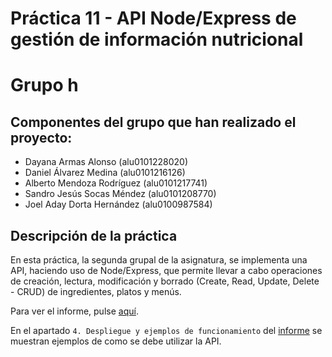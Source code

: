 # Práctica 11 - API Node/Express de gestión de información nutricional

# Grupo h

## Componentes del grupo que han realizado el proyecto:

* Dayana Armas Alonso (alu0101228020)
* Daniel Álvarez Medina (alu0101216126)
* Alberto Mendoza Rodríguez (alu0101217741)
* Sandro Jesús Socas Méndez (alu0101208770)
* Joel Aday Dorta Hernández (alu0100987584)

## Descripción de la práctica

En esta práctica, la segunda grupal de la asignatura, se implementa una API, haciendo uso de Node/Express, que permite llevar a cabo operaciones de creación, lectura, modificación y borrado (Create, Read, Update, Delete - CRUD) de ingredientes, platos y menús.

Para ver el informe, pulse [aquí](https://ull-esit-inf-dsi-2021.github.io/ull-esit-inf-dsi-20-21-prct11-menu-api-grupo-h/).

En el apartado `4. Despliegue y ejemplos de funcionamiento` del [informe](https://ull-esit-inf-dsi-2021.github.io/ull-esit-inf-dsi-20-21-prct11-menu-api-grupo-h/) se muestran ejemplos de como se debe utilizar la API.





